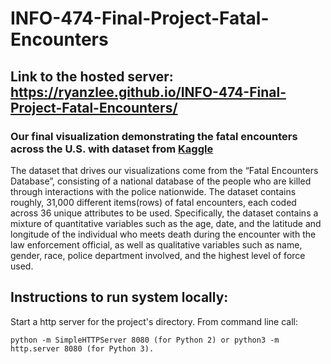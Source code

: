 # INFO-474-Final-Project-Fatal-Encounters
## Link to the hosted server: https://ryanzlee.github.io/INFO-474-Final-Project-Fatal-Encounters/
### Our final visualization demonstrating the fatal encounters across the U.S. with dataset from [Kaggle](https://www.kaggle.com/konradb/fatal-encounters-database)
The dataset that drives our visualizations come from the “Fatal Encounters Database”, consisting of a national database of the people who are killed through interactions with the police nationwide. The dataset contains roughly, 31,000 different items(rows) of fatal encounters, each coded across 36 unique attributes to be used. Specifically, the dataset contains a mixture of quantitative variables such as the age, date, and the latitude and longitude of the individual who meets death during the encounter with the law enforcement official, as well as qualitative variables such as name, gender, race, police department involved, and the highest level of force used.
## Instructions to run system locally: 
Start a http server for the project's directory. From command line call:
```
python -m SimpleHTTPServer 8080 (for Python 2) or python3 -m http.server 8080 (for Python 3).
```
